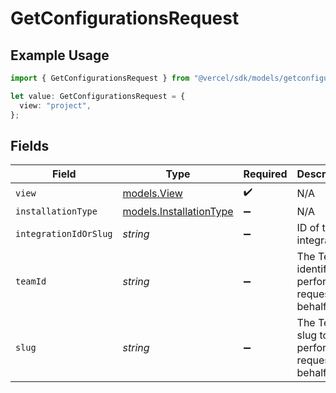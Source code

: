 # GetConfigurationsRequest

## Example Usage

```typescript
import { GetConfigurationsRequest } from "@vercel/sdk/models/getconfigurationsop.js";

let value: GetConfigurationsRequest = {
  view: "project",
};
```

## Fields

| Field                                                    | Type                                                     | Required                                                 | Description                                              |
| -------------------------------------------------------- | -------------------------------------------------------- | -------------------------------------------------------- | -------------------------------------------------------- |
| `view`                                                   | [models.View](../models/view.md)                         | :heavy_check_mark:                                       | N/A                                                      |
| `installationType`                                       | [models.InstallationType](../models/installationtype.md) | :heavy_minus_sign:                                       | N/A                                                      |
| `integrationIdOrSlug`                                    | *string*                                                 | :heavy_minus_sign:                                       | ID of the integration                                    |
| `teamId`                                                 | *string*                                                 | :heavy_minus_sign:                                       | The Team identifier to perform the request on behalf of. |
| `slug`                                                   | *string*                                                 | :heavy_minus_sign:                                       | The Team slug to perform the request on behalf of.       |